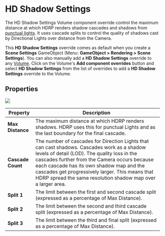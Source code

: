 # HD Shadow Settings

The HD Shadow Settings Volume component override control the maximum distance at which HDRP renders shadow cascades and shadows from [punctual lights](Glossary.html#PunctualLight). It uses cascade splits to control the quality of shadows cast by Directional Lights over distance from the Camera.

This **HD Shadow Settings** override comes as default when you create a __Scene Settings__ GameObject (Menu: __GameObject > Rendering > Scene Settings__). You can also manually add a **HD Shadow Settings** override to any [Volume](Volumes.html). Click on the Volume's **Add component overrides** button and select **HD Shadow Settings** from the list of overrides to add a **HD Shadow Settings** override to the Volume.

## Properties

![](Images/SceneSettingsHDShadowSettings1.png)

| Property          | Description                                                  |
| ----------------- | ------------------------------------------------------------ |
| **Max Distance**  | The maximum distance at which HDRP renders shadows. HDRP uses this for punctual Lights and as the last boundary for the final cascade. |
| **Cascade Count** | The number of cascades for Direction Lights that can cast shadows. Cascades work as a shadow levels of detail (LOD). The quality loss in the cascades further from the Camera occurs because each cascade has its own shadow map and the cascades get progressively larger. This means that HDRP spread the same resolution shadow map over a larger area. |
| **Split 1**       | The limit between the first and second cascade split (expressed as a percentage of Max Distance). |
| **Split 2**       | The limit between the second and third cascade split (expressed as a percentage of Max Distance). |
| **Split 3**       | The limit between the third and final split (expressed as a percentage of Max Distance). |